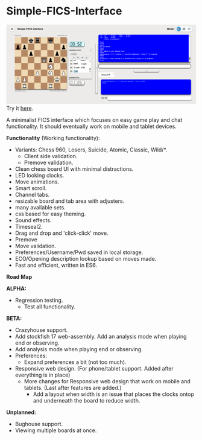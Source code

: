 # Simple-FICS-Interface
<img src="screenshot.png">
Try it <a href="https://cday-with-ai.github.io/Simple-FICS-Interface/" target="_blank">here</a>.


A minimalist FICS interface which focuses on easy game play and chat functionality. It should eventually work on mobile and tablet devices.

**Functionality** (Working functionality):
- Variants: Chess 960, Losers, Suicide, Atomic, Classic, Wild/*.
  - Client side validation.
  - Premove validation.
- Clean chess board UI with minimal distractions.
- LED looking clocks.
- Move animations.
- Smart scroll.
- Channel tabs.
- resizable board and tab area with adjusters.
- many available sets.
- css based for easy theming.
- Sound effects.
- Timeseal2.
- Drag and drop and 'click-click' move.
- Premove
- Move validation.
- Preferences/Username/Pwd saved in local storage.
- ECO/Opening description lookup based on moves made.
- Fast and efficient, written in ES6.

**Road Map** 

**ALPHA:**
  - Regression testing.
    - Test all functionality. 

**BETA:**
- Crazyhouse support.
- Add stockfish 17 web-assembly. Add an analysis mode when playing end or observing.
- Add analysis mode when playing end or observing.
- Preferences:
  - Expand preferences a bit (not too much).
- Responsive web design. (For phone/tablet support. Added after everything is in place)
  - More changes for Responsive web design that work on mobile and tablets. (Last after features are added.)
    - Add a layout when width is an issue that places the clocks ontop and underneath the board to reduce width.

**Unplanned:**
- Bughouse support.
- Viewing multiple boards at once.